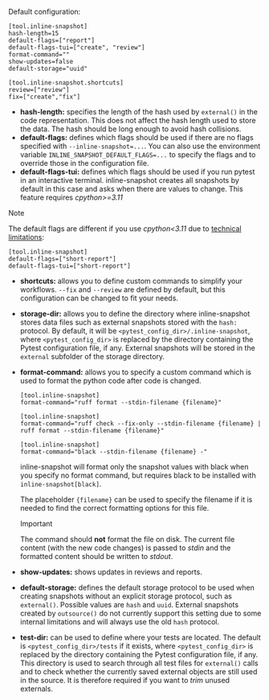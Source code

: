 Default configuration:

```
[tool.inline-snapshot]
hash-length=15
default-flags=["report"]
default-flags-tui=["create", "review"]
format-command=""
show-updates=false
default-storage="uuid"

[tool.inline-snapshot.shortcuts]
review=["review"]
fix=["create","fix"]

```

- **hash-length:** specifies the length of the hash used by `external()` in the code representation. This does not affect the hash length used to store the data. The hash should be long enough to avoid hash collisions.
- **default-flags:** defines which flags should be used if there are no flags specified with `--inline-snapshot=...`. You can also use the environment variable `INLINE_SNAPSHOT_DEFAULT_FLAGS=...` to specify the flags and to override those in the configuration file.
- **default-flags-tui:** defines which flags should be used if you run pytest in an interactive terminal. inline-snapshot creates all snapshots by default in this case and asks when there are values to change. This feature requires *cpython>=3.11*

Note

The default flags are different if you use *cpython\<3.11* due to [technical limitations](../limitations/#pytest-assert-rewriting-is-disabled):

```
[tool.inline-snapshot]
default-flags=["short-report"]
default-flags-tui=["short-report"]

```

- **shortcuts:** allows you to define custom commands to simplify your workflows. `--fix` and `--review` are defined by default, but this configuration can be changed to fit your needs.

- **storage-dir:** allows you to define the directory where inline-snapshot stores data files such as external snapshots stored with the `hash:` protocol. By default, it will be `<pytest_config_dir>/.inline-snapshot`, where `<pytest_config_dir>` is replaced by the directory containing the Pytest configuration file, if any. External snapshots will be stored in the `external` subfolder of the storage directory.

- **format-command:** allows you to specify a custom command which is used to format the python code after code is changed.

  ```
  [tool.inline-snapshot]
  format-command="ruff format --stdin-filename {filename}"

  ```

  ```
  [tool.inline-snapshot]
  format-command="ruff check --fix-only --stdin-filename {filename} | ruff format --stdin-filename {filename}"

  ```

  ```
  [tool.inline-snapshot]
  format-command="black --stdin-filename {filename} -"

  ```

  inline-snapshot will format only the snapshot values with black when you specify no format command, but requires black to be installed with `inline-snapshot[black]`.

  The placeholder `{filename}` can be used to specify the filename if it is needed to find the correct formatting options for this file.

  Important

  The command should **not** format the file on disk. The current file content (with the new code changes) is passed to *stdin* and the formatted content should be written to *stdout*.

- **show-updates:** shows updates in reviews and reports.

- **default-storage:** defines the default storage protocol to be used when creating snapshots without an explicit storage protocol, such as `external()`. Possible values are `hash` and `uuid`. External snapshots created by `outsource()` do not currently support this setting due to some internal limitations and will always use the old `hash` protocol.

- **test-dir:** can be used to define where your tests are located. The default is `<pytest_config_dir>/tests` if it exists, where `<pytest_config_dir>` is replaced by the directory containing the Pytest configuration file, if any. This directory is used to search through all test files for `external()` calls and to check whether the currently saved external objects are still used in the source. It is therefore required if you want to *trim* unused externals.
